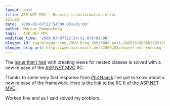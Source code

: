 ```yaml
---
layout: post
title: ASP.NET MVC – Running transformation error
solved
date: '2009-03-07T22:54:00.001+01:00'
author: Marcus Hammarberg
tags: - ASP.NET MVC
modified_time: '2009-03-07T22:54:52.078+01:00'
blogger_id: tag:blogger.com,1999:blog-36533086.post-2485191868582755158
blogger_orig_url: http://www.marcusoft.net/2009/03/aspnet-mvc-running-transformation-error_07.html
---
```



The <a
href="http://www.marcusoft.net/2009/03/aspnet-mvc-running-transformation-error.html"
target="_blank">issue that I had</a> with creating views for nested
classes is solved with a new release of the
<a href="http://www.asp.net/mvc/" target="_blank">ASP.NET MVC</a> RC.

Thanks to some very fast response from
<a href="http://haacked.com/" target="_blank">Phil Haack</a> I’ve got to
know about a new release of the framework. Here is <a
href="http://www.microsoft.com/downloads/details.aspx?displaylang=en&amp;FamilyID=ee4b2e97-8a72-449a-82d2-2f720d421031"
target="_blank">the link to the RC II of the ASP.NET MVC</a>.

Worked fine and as I said solved my problem.
